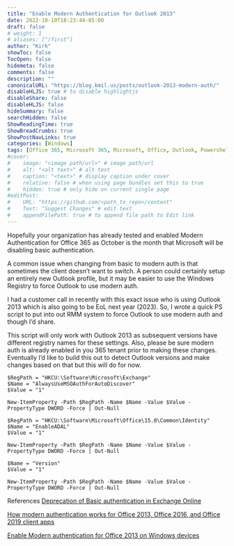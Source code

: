 ```yaml
---
title: "Enable Modern Authentication for Outlook 2013"
date: 2022-10-10T18:23:44-05:00
draft: false
# weight: 1
# aliases: ["/first"]
author: "Kirk"
showToc: false
TocOpen: false
hidemeta: false
comments: false
description: ""
canonicalURL: "https://blog.kmil.us/posts/outlook-2013-modern-auth/"
disableHLJS: true # to disable highlightjs
disableShare: false
disableHLJS: false
hideSummary: false
searchHidden: false
ShowReadingTime: true
ShowBreadCrumbs: true
ShowPostNavLinks: true
categories: [Windows]
tags: [Office 365, Microsoft 365, Microsoft, Office, Outlook, Powershell, registry]
#cover:
#    image: "<image path/url>" # image path/url
#    alt: "<alt text>" # alt text
#    caption: "<text>" # display caption under cover
#    relative: false # when using page bundles set this to true
#    hidden: true # only hide on current single page
#editPost:
#    URL: "https://github.com/<path_to_repo>/content"
#    Text: "Suggest Changes" # edit text
#    appendFilePath: true # to append file path to Edit link
---
```

Hopefully your organization has already tested and enabled Modern Authentication for Office 365 as October is the month that Microsoft will be disabling basic authentication. 

A common issue when changing from basic to modern auth is that sometimes the client doesn’t want to switch. A person could certainly setup an entirely new Outlook profile, but it may be easier to use the Windows Registry to force Outlook to use modern auth. 

I had a customer call in recently with this exact issue who is using Outlook 2013 which is also going to be EoL next year (2023). So, I wrote a quick PS script to put into out RMM system to force Outlook to use modern auth and though I’d share.

This script will only work with Outlook 2013 as subsequent versions have different registry names for these settings. Also, please be sure modern auth is already enabled in you 365 tenant prior to making these changes. Eventually I’d like to build this out to detect Outlook versions and make changes based on that but this will do for now. 

```
$RegPath = "HKCU:\Software\Microsoft\Exchange"
$Name = "AlwaysUseMSOAuthForAutoDiscover"
$Value = "1"

New-ItemProperty -Path $RegPath -Name $Name -Value $Value -PropertyType DWORD -Force | Out-Null 

$RegPath = "HKCU:\Software\Microsoft\Office\15.0\Common\Identity"
$Name = "EnableADAL"
$Value = "1"

New-ItemProperty -Path $RegPath -Name $Name -Value $Value -PropertyType DWORD -Force | Out-Null 

$Name = "Version"
$Value = "1"

New-ItemProperty -Path $RegPath -Name $Name -Value $Value -PropertyType DWORD -Force | Out-Null 
```

References
[Deprecation of Basic authentication in Exchange Online](https://learn.microsoft.com/en-us/exchange/clients-and-mobile-in-exchange-online/deprecation-of-basic-authentication-exchange-online)

[How modern authentication works for Office 2013, Office 2016, and Office 2019 client apps](https://learn.microsoft.com/en-us/microsoft-365/enterprise/modern-auth-for-office-2013-and-2016?view=o365-worldwide)

[Enable Modern authentication for Office 2013 on Windows devices](https://learn.microsoft.com/en-us/microsoft-365/admin/security-and-compliance/enable-modern-authentication?view=o365-worldwide)